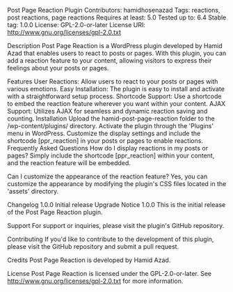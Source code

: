 Post Page Reaction Plugin
Contributors: hamidhosenazad
Tags: reactions, post reactions, page reactions
Requires at least: 5.0
Tested up to: 6.4
Stable tag: 1.0.0
License: GPL-2.0-or-later
License URI: http://www.gnu.org/licenses/gpl-2.0.txt

Description
Post Page Reaction is a WordPress plugin developed by Hamid Azad that enables users to react to posts or pages. With this plugin, you can add a reaction feature to your content, allowing visitors to express their feelings about your posts or pages.

Features
User Reactions: Allow users to react to your posts or pages with various emotions.
Easy Installation: The plugin is easy to install and activate with a straightforward setup process.
Shortcode Support: Use a shortcode to embed the reaction feature wherever you want within your content.
AJAX Support: Utilizes AJAX for seamless and dynamic reaction saving and counting.
Installation
Upload the hamid-post-page-reaction folder to the /wp-content/plugins/ directory.
Activate the plugin through the 'Plugins' menu in WordPress.
Customize the display settings and include the shortcode [ppr_reaction] in your posts or pages to enable reactions.
Frequently Asked Questions
How do I display reactions in my posts or pages?
Simply include the shortcode [ppr_reaction] within your content, and the reaction feature will be embedded.

Can I customize the appearance of the reaction feature?
Yes, you can customize the appearance by modifying the plugin's CSS files located in the 'assets' directory.

Changelog
1.0.0
Initial release
Upgrade Notice
1.0.0
This is the initial release of the Post Page Reaction plugin.

Support
For support or inquiries, please visit the plugin's GitHub repository.

Contributing
If you'd like to contribute to the development of this plugin, please visit the GitHub repository and submit a pull request.

Credits
Post Page Reaction is developed by Hamid Azad.

License
Post Page Reaction is licensed under the GPL-2.0-or-later. See http://www.gnu.org/licenses/gpl-2.0.txt for more information.